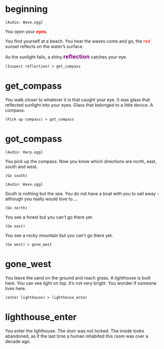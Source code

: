 # beginning
`[Audio: Wave.ogg]`

You open your <span style="color:Red; font-weight:bold;">eyes</span>.

You find yourself at a beach. You hear the waves come and go, the <span style="color:red">red</span> sunset reflects on the water’s surface.

As the sunlight falls, a shiny <span style="color:purple; font-weight:bold; font-size:18px">reflection</span> catches your eye.

`(Inspect reflection) > get_compass`

# get_compass
You walk closer to whatever it is that caught your eye. It was glass that reflected sunlight into your eyes. Glass that belonged to a little device. A compass.

`(Pick up compass) > got_compass`

# got_compass
`[Audio: Harp.ogg]`

You pick up the compass. Now you know which directions are north, east, south and west.

`(Go south)`

`[Audio: Wave.ogg]`

South is nothing but the sea. You do not have a boat with you to sail away - although you really would love to….

`(Go north)`

You see a forest but you can’t go there yet.

`(Go east)`

You see a rocky mountain but you can’t go there yet.

`(Go west) > gone_west`

# gone_west
You leave the sand on the ground and reach grass. A lighthouse is built here. You can see light on top. It’s not very bright. You wonder if someone lives here.

`(enter lighthouse) > lighthouse_enter`

# lighthouse_enter
You enter the lighthouse. The door was not locked. The inside looks abandoned, as if the last time a human inhabited this room was over a decade ago.

